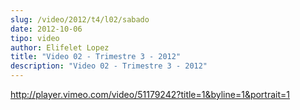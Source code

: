 ```yaml
---
slug: /video/2012/t4/l02/sabado
date: 2012-10-06
tipo: video
author: Elifelet Lopez
title: "Video 02 - Trimestre 3 - 2012"
description: "Video 02 - Trimestre 3 - 2012"
---
```


http://player.vimeo.com/video/51179242?title=1&byline=1&portrait=1

